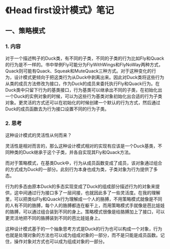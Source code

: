 # 《Head first设计模式》笔记

## 一、策略模式

### 1. 内容

对于一个描述鸭子的Duck类，有不同的子类，不同的子类的行为比如Fly和Quack的行为是不一样的。书中举例Fly可能分为FlyWithWings和FlyNoWay两种方式，Quack则可能有Quack、Squeak和MuteQuack三种方式。对于这种变化的行为，设计模式更倾向于把这类行为从Duck中剥离出来。因此对Duck类将这些行为从类的成员方法修改为接口，作为Duck的成员来委托执行Fly和Quack行为。在Duck类中只留下行为的基类接口，行为基类可以继承出不同的子类，在初始化出一个Duck的实例对象的时候，可以为这些行为基类对象初始化出合适的行为子类对象。更灵活的方式还可以在初始化的时候创建一个默认的行为方式，然后通过Duck的成员函数去为行为接口设置不同的行为子类。

### 2. 思考

这种设计模式的灵活性从何而来？

灵活性是相对而言的，那么这种设计模式相对的实现有应该是一个Duck基类，不同种类的Duck继承于这个子类，并各自实现其Fly和Quack方法。

而对于策略模式，在基类Duck中，行为从成员函数变成了成员，该对象通过组合的方式成为Duck的一部分。此刻行为本身也成为类，子类对象为行为提供了多态。

行为的多态由原本Duck的多态实现变成了Duck的组成部分描述行为的对象来提供，这中间通过行为接口多了一层间接，也就因此多了一些灵活度。在我的理解里，可以把类似Fly和Quack行为理解成一个人的胳膊，不用策略模式就像是不同的人有不同的胳膊，每个人的胳膊都连在躯干上，而用策略模式手就像是芭比娃娃的胳膊，可以通过组合装到不同的身上。策略模式很像是给胳膊加上了接口，可以更灵活地把不同的胳膊装到不同的芭比娃娃身上。

这种设计模式基于的一个抽象思考方式是Duck的行为也可以构成一个对象，行为也就是处理对象的方法也可以成为组成对象的一部分，而不是只能是成员函数。记住，操作对象对方式也可以成为组成对象的一部分。